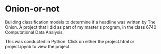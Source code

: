 # Onion-or-not
Building classification models to determine if a headline was written by The Onion. A project that I did as part of my master's program, in the class 6740 Computational Data Analysis.

This was conducted in Python. Click on either the project.html or project.ipynb to view the project.
